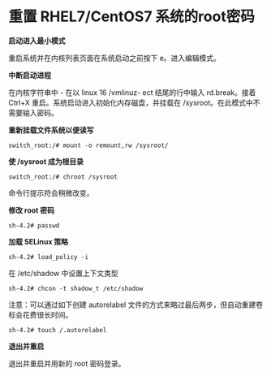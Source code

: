 # 重置 RHEL7/CentOS7 系统的root密码
**启动进入最小模式**

重启系统并在内核列表页面在系统启动之前按下 e。进入编辑模式。

**中断启动进程**

在内核字符串中 - 在以 linux 16 /vmlinuz- ect 结尾的行中输入 rd.break。接着 Ctrl+X 重启。系统启动进入初始化内存磁盘，并挂载在 /sysroot。在此模式中不需要输入密码。

**重新挂载文件系统以便读写**

    switch_root:/# mount -o remount,rw /sysroot/

**使 /sysroot 成为根目录**

    switch_root:/# chroot /sysroot

命令行提示符会稍微改变。

**修改 root 密码**

    sh-4.2# passwd

**加载 SELinux 策略**

    sh-4.2# load_policy -i

在 /etc/shadow 中设置上下文类型

    sh-4.2# chcon -t shadow_t /etc/shadow

注意：可以通过如下创建 autorelabel 文件的方式来略过最后两步，但自动重建卷标会花费很长时间。

    sh-4.2# touch /.autorelabel

**退出并重启**

退出并重启并用新的 root 密码登录。
